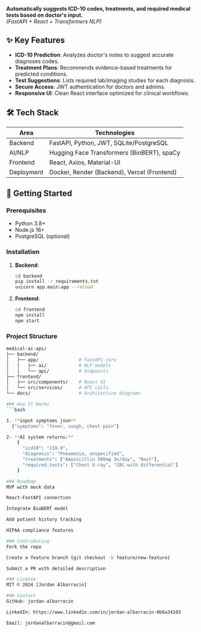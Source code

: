 **Automatically suggests ICD-10 codes, treatments, and required medical tests based on doctor's input.**  
*(FastAPI + React + Transformers NLP)*

## ✨ Key Features
- **ICD-10 Prediction**: Analyzes doctor's notes to suggest accurate diagnoses codes.
- **Treatment Plans**: Recommends evidence-based treatments for predicted conditions.
- **Test Suggestions**: Lists required lab/imaging studies for each diagnosis.
- **Secure Access**: JWT authentication for doctors and admins.
- **Responsive UI**: Clean React interface optimized for clinical workflows.

## 🛠️ Tech Stack
| **Area**       | **Technologies**                                |
|----------------|-----------------------------------------------|
| Backend        | FastAPI, Python, JWT, SQLite/PostgreSQL      |
| AI/NLP         | Hugging Face Transformers (BioBERT), spaCy   |
| Frontend       | React, Axios, Material-UI                    |
| Deployment     | Docker, Render (Backend), Vercel (Frontend) |

## 🚀 Getting Started

### Prerequisites
- Python 3.8+
- Node.js 16+
- PostgreSQL (optional)

### Installation
1. **Backend**:
   ```bash
   cd backend
   pip install -r requirements.txt
   uvicorn app.main:app --reload   
2. **Frontend**:
    ```bash
    cd frontend
    npm install
    npm start

### Project Structure
  ```bash
  medical-ai-api/
  ├── backend/
  │   ├── app/               # FastAPI core
  │   │   ├── ai/            # NLP models
  │   │   └── api/           # Endpoints
  ├── frontend/
  │   ├── src/components/    # React UI
  │   └── src/services/      # API calls
  └── docs/                  # Architecture diagrams

### How It Works
 ```bash
 
 1. **input symptoms json**
    {"symptoms": "fever, cough, chest pain"}

 2- **AI system returns:**
      {
        "icd10": "J18.9",
        "diagnosis": "Pneumonia, unspecified",
        "treatments": ["Amoxicillin 500mg 3x/day", "Rest"],
        "required_tests": ["Chest X-ray", "CBC with differential"]
      }

### Roadmap
MVP with mock data

React-FastAPI connection

Integrate BioBERT model

Add patient history tracking

HIPAA compliance features

### Contributing
Fork the repo

Create a feature branch (git checkout -b feature/new-feature)

Submit a PR with detailed description

 ### License
MIT © 2024 [Jordan Albarracin]

### Contact
GitHub: jordan-albarracin

LinkedIn: https://www.linkedin.com/in/jordan-albarracin-0b6a34103

Email: jordanalbarracin@gmail.com


